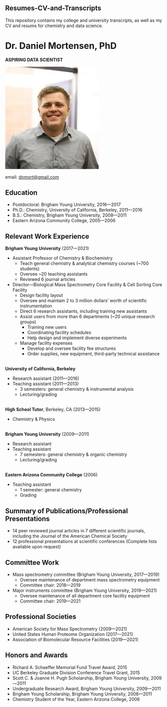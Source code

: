 ## Resumes-CV-and-Transcripts
This repository contains my college and university transcripts, as well as my CV and resums for chemistry and data science.

# **Dr. Daniel Mortensen, PhD**
**ASPIRING DATA SCIENTIST**
<p align="left">
  <img src="/assets/Daniel_Mortensen.png" width=300px>
</p>

email: dnmort@gmail.com

## Education
- Postdoctoral: Brigham Young University, 2016—2017 
- Ph.D.: Chemistry, University of California, Berkeley, 2011—2016
- B.S.: Chemistry, Brigham Young University, 2008—2011
- Eastern Arizona Community College, 2005—2006

## Relevant Work Experience
**Brigham Young University** (2017—2021)
-	Assistant Professor of Chemistry & Biochemistry 
    -	Teach general chemistry & analytical chemistry courses (~700 students)
    -	Oversee ~20 teaching assistants
    -	Reviewed 6 journal articles
- Director—Biological Mass Spectrometry Core Facility & Cell Sorting Core Facility
    -	Design facility layout
    -	Oversee and maintain 2 to 3 million dollars’ worth of scientific instrumentation
    -	Direct 6 research assistants, including training new assistants
    -	Assist users from more than 6 departments (~20 unique research groups)
        -	Training new users
        -	Coordinating facility schedules
        -	Help design and implement diverse experiments 
   	- Manage facility expenses
        -	Develop and oversee facility fee structures
        -	Order supplies, new equipment, third-party technical assistance <br><br>

**University of California, Berkeley**
-	Research assistant (2011—2016)
-	Teaching assistant (2011—2013)
    - 3 semesters: general chemistry & instrumental analysis
    -	Lecturing/grading <br><br>

**High School Tutor**, Berkeley, CA (2013—2015)
- Chemistry & Physics <br><br>

**Brigham Young University** (2009—2011)
- Research assistant
- Teaching assistant
    - 7 semesters: general chemistry & organic chemistry
    - Lecturing/grading <br><br>

**Eastern Arizona Community College** (2006)
- Teaching assistant
    - 1 semester: general chemistry
    - Grading

## Summary of Publications/Professional Presentations
- 14 peer reviewed journal articles in 7 different scientific journals, including the Journal of the American Chemical Society 
- 12 professional presentations at scientific conferences
(Complete lists available upon request)

## Committee Work
- Mass spectrometry committee (Brigham Young University, 2017—2019)
    - Oversee maintenance of department mass spectrometry equipment
    - Committee chair: 2018—2019
- Major instruments committee (Brigham Young University, 2019—2021)
    - Oversee maintenance of all department core facility equipment
    - Committee chair: 2019—2021

## Professional Societies
- American Society for Mass Spectrometry (2009—2021)
- United States Human Proteome Organization (2017—2021)
- Association of Biomolecular Resource Facilities (2019—2021)

## Honors and Awards
- Richard A. Schaeffer Memorial Fund Travel Award, 2015
- UC Berkeley Graduate Division Conference Travel Grant, 2015
- Scott C. & Joanne H. Pugh Scholarship, Brigham Young University, 2009—2011
- Undergraduate Research Award, Brigham Young University, 2009—2011
- Brigham Young Scholarship, Brigham Young University, 2008—2011
- Chemistry Student of the Year, Eastern Arizona College, 2006
